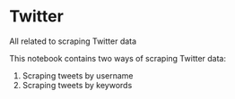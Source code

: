 # Twitter
All related to scraping Twitter data

This notebook contains two ways of scraping Twitter data:

1. Scraping tweets by username
2. Scraping tweets by keywords
